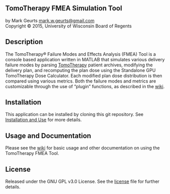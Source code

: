 ## TomoTherapy FMEA Simulation Tool

by Mark Geurts <mark.w.geurts@gmail.com>
<br>Copyright &copy; 2015, University of Wisconsin Board of Regents

## Description

The TomoTherapy&reg; Failure Modes and Effects Analysis (FMEA) Tool is a console based application written in MATLAB that simulates various delivery failure modes by parsing [TomoTherapy](http://www.accuray.com) patient archives, modifying the delivery plan, and recomputing the plan dose using the Standalone GPU TomoTherapy Dose Calculator.  Each modified plan dose distribution is then compared using various metrics.  Both the failure modes and metrics are customizable through the use of “plugin” functions, as described in the [wiki](../../wiki/).

## Installation

This application can be installed by cloning this git repository.  See [Installation and Use](../../wiki/Installation-and-Use) for more details.

## Usage and Documentation

Please see the [wiki](../../wiki) for basic usage and other documentation on using the TomoTherapy FMEA Tool.

## License

Released under the GNU GPL v3.0 License.  See the [license](license) file for further details.
